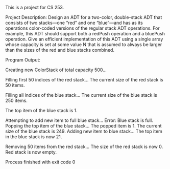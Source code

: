 This is a project for CS 253.

Project Description:
Design an ADT for a two-color, double-stack ADT that consists of two stacks—one “red” and one “blue”—and has as its operations color-coded versions of the regular stack ADT operations. For example, this ADT should support both a redPush operation and a bluePush operation. Give an efficient implementation of this ADT using a single array whose capacity is set at some value N that is assumed to always be larger than the sizes of the red and blue stacks combined.

Program Output:

Creating new ColorStack of total capacity 500...

Filling first 50 indices of the red stack...
The current size of the red stack is 50 items.

Filling all indices of the blue stack...
The current size of the blue stack is 250 items.

The top item of the blue stack is 1.

Attempting to add new item to full blue stack...
Error: Blue stack is full.
Popping the top item of the blue stack...
The popped item is 1.
The current size of the blue stack is 249.
Adding new item to blue stack...
The top item in the blue stack is now 21.

Removing 50 items from the red stack...
The size of the red stack is now 0.
Red stack is now empty.

Process finished with exit code 0